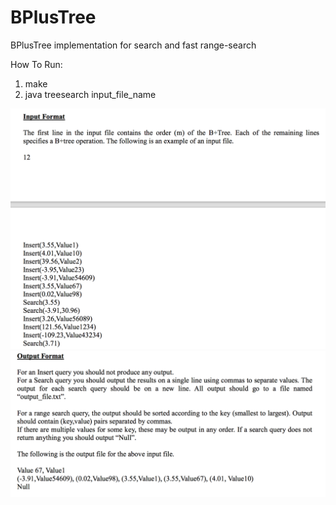 # BPlusTree
BPlusTree implementation for search and fast range-search

How To Run:
1) make
2) java treesearch input_file_name

![alt tag](images/i.png "io specs")
![alt tag](images/o.png "io specs")
